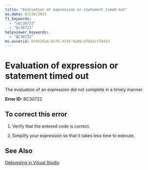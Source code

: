 ```yaml
---
title: "Evaluation of expression or statement timed out"
ms.date: 07/20/2015
f1_keywords: 
  - "vbc30722"
  - "bc30722"
helpviewer_keywords: 
  - "BC30722"
ms.assetid: 6f452da8-6ef8-41fd-9ab8-6f681cf7d433
---
```

# Evaluation of expression or statement timed out
The evaluation of an expression did not complete in a timely manner.  
  
 **Error ID:** BC30722  
  
## To correct this error  
  
1. Verify that the entered code is correct.  
  
2. Simplify your expression so that it takes less time to execute.  
  
## See Also  
 [Debugging in Visual Studio](/visualstudio/debugger/debugging-in-visual-studio)
